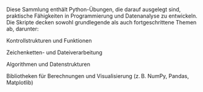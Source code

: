 Diese Sammlung enthält Python-Übungen, die darauf ausgelegt sind, praktische Fähigkeiten in Programmierung und Datenanalyse zu entwickeln.
Die Skripte decken sowohl grundlegende als auch fortgeschrittene Themen ab, darunter:

Kontrollstrukturen und Funktionen

Zeichenketten- und Dateiverarbeitung

Algorithmen und Datenstrukturen

Bibliotheken für Berechnungen und Visualisierung (z. B. NumPy, Pandas, Matplotlib)
